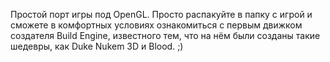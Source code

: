 Простой порт игры под OpenGL. Просто распакуйте в папку с игрой и сможете в комфортных условиях ознакомиться с первым движком создателя Build Engine, известного тем, что на нём были созданы такие шедевры, как Duke Nukem 3D и Blood. ;)